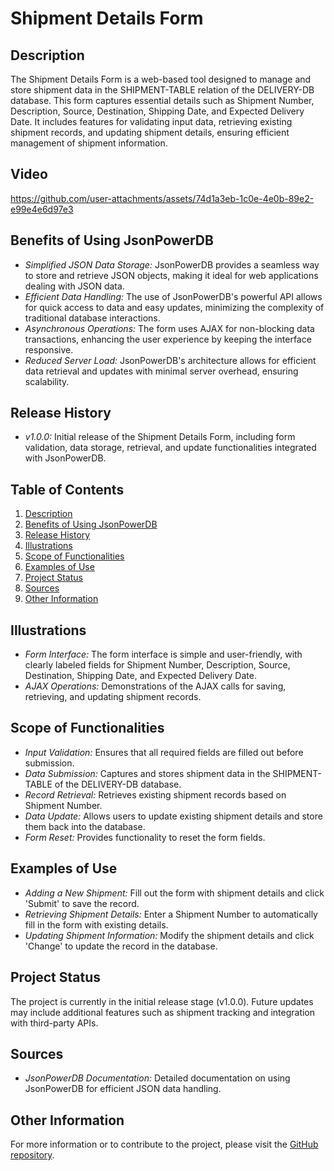 # Shipment Details Form

## Description

The Shipment Details Form is a web-based tool designed to manage and store shipment data in the SHIPMENT-TABLE relation of the DELIVERY-DB database. This form captures essential details such as Shipment Number, Description, Source, Destination, Shipping Date, and Expected Delivery Date. It includes features for validating input data, retrieving existing shipment records, and updating shipment details, ensuring efficient management of shipment information.

## Video

https://github.com/user-attachments/assets/74d1a3eb-1c0e-4e0b-89e2-e99e4e6d97e3

## Benefits of Using JsonPowerDB

- *Simplified JSON Data Storage:* JsonPowerDB provides a seamless way to store and retrieve JSON objects, making it ideal for web applications dealing with JSON data.
- *Efficient Data Handling:* The use of JsonPowerDB's powerful API allows for quick access to data and easy updates, minimizing the complexity of traditional database interactions.
- *Asynchronous Operations:* The form uses AJAX for non-blocking data transactions, enhancing the user experience by keeping the interface responsive.
- *Reduced Server Load:* JsonPowerDB's architecture allows for efficient data retrieval and updates with minimal server overhead, ensuring scalability.

## Release History

- *v1.0.0:* Initial release of the Shipment Details Form, including form validation, data storage, retrieval, and update functionalities integrated with JsonPowerDB.

## Table of Contents

1. [Description](#description)
2. [Benefits of Using JsonPowerDB](#benefits-of-using-jsonpowerdb)
3. [Release History](#release-history)
4. [Illustrations](#illustrations)
5. [Scope of Functionalities](#scope-of-functionalities)
6. [Examples of Use](#examples-of-use)
7. [Project Status](#project-status)
8. [Sources](#sources)
9. [Other Information](#other-information)

## Illustrations

- *Form Interface:* The form interface is simple and user-friendly, with clearly labeled fields for Shipment Number, Description, Source, Destination, Shipping Date, and Expected Delivery Date.
- *AJAX Operations:* Demonstrations of the AJAX calls for saving, retrieving, and updating shipment records.

## Scope of Functionalities

- *Input Validation:* Ensures that all required fields are filled out before submission.
- *Data Submission:* Captures and stores shipment data in the SHIPMENT-TABLE of the DELIVERY-DB database.
- *Record Retrieval:* Retrieves existing shipment records based on Shipment Number.
- *Data Update:* Allows users to update existing shipment details and store them back into the database.
- *Form Reset:* Provides functionality to reset the form fields.

## Examples of Use

- *Adding a New Shipment:* Fill out the form with shipment details and click 'Submit' to save the record.
- *Retrieving Shipment Details:* Enter a Shipment Number to automatically fill in the form with existing details.
- *Updating Shipment Information:* Modify the shipment details and click 'Change' to update the record in the database.

## Project Status

The project is currently in the initial release stage (v1.0.0). Future updates may include additional features such as shipment tracking and integration with third-party APIs.

## Sources

- *JsonPowerDB Documentation:* Detailed documentation on using JsonPowerDB for efficient JSON data handling.

## Other Information

For more information or to contribute to the project, please visit the [GitHub repository]([https://github.com/your-repo](https://github.com/HarishKarthik0376/Shipment-Form)).
